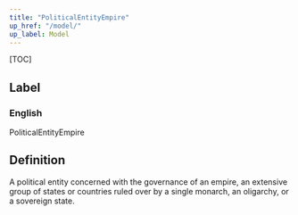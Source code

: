 ```yaml
---
title: "PoliticalEntityEmpire"
up_href: "/model/"
up_label: Model
---
```


[TOC]

## Label

### English
PoliticalEntityEmpire


## Definition
A political entity concerned with the governance of an empire, an extensive group of states or countries ruled over by a single monarch, an oligarchy, or a sovereign state. 


    
